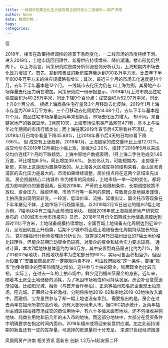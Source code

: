 ```yaml
---
title: 一线城市短期去化压力犹存房企回归核心二线城市——房产济南
author: None
date: 楼盘价格 : 
tags: 
categories: 
---
```

但
<!-- more -->
2018年，楼市在政策持续调控的背景下急剧变化，一二线市场的热度持续下滑。进入2019年，土地市场回归理性、新房供应持续增长、降价潮涌，楼市形势仍然向下。
以上海而言，同策研究院首席分析师张宏伟分析认为，上海短期内市场去化压力增加了。首先，拿到预售证的新房库存量达到700多万平方米，比去年下半年600多万平方米的供应规模略有增长；其次，最近三个月的市场去化速度是14个月，去年下半年基本是12个月。
一线城市去化压力仍在
以上海为例，其房地产市场存量去化压力确在增加。同策研究院一份研报显示，2019年1月上海市商品住宅供应面积为40.25万平米，同比下降9个百分点；成交面积为52.97万平米，同比上升8个百分点。
根据上海商品住宅存量及3个月移动去化反映，2019年1月上海市存量为709.5万平方米，三个月移动去化周期为14.08个月，去年下半年基本是12个月。商品住宅市场存量近两年来创新高，市场去化压力增大。
却不同。来自链家地产的数据显示，2月前10天，上海市场住宅类产品网签471套，基本上与往年过年期间的市场行情类似；而上海链家2019年春节后4天带看并不活跃，比2019年1月日均带看量下降35.88%，比2018年春节后4天的日均带看下降7.66%。
但
成交有上涨趋势。2019年1月，上海链家的成交量环比上涨12.02%。成交均价与2018年12月相比小幅上涨，涨幅为2.20%，扭转了2018年5月以来成交均价连续7个月的下跌趋势。上海中原地产数据表明，1月上海二手住宅成交1.65万套，环比增加6.5％，同比增加39.6%。
张宏伟认为，可能短期内，
走势强于新房，实际上这是因为置换导致的。从上海各大区域库存的结构来看，金山区和青浦区的去化压力是最大的。市场如果继续调整，房价拐点将在这两个区域率先出现。
房企觊觎核心二线城市
作为楼市的风向标，土地市场一举一动的变化，都将成为影响房价的重要因素。反观2018年，严苛的土地限制条件、长期调控政策不放松、资金压力、融资环境、市场下行等一系列的原因，导致房企拿地越发谨慎，土拍热度出现明显转变。一轮游、低溢价率、流拍、延缓出让、国企托市等现象在下半年屡见不鲜，土地市场下行趋势渐显。以2019年2月15日出让的福州7幅土地为例，7幅地块中有三幅为此前流拍地块。
根据2018年底上海易居房地产研究院发布的《100城市土地市场报告》显示，2018年11月份全国百城土地储备规模达到超过11亿平方米，土地储备规模持续增加，全国百城土地储备去化周期达到近19个月，呈现出明显上升趋势，后期不少城市将面临土地储备去化周期持续加长的压力。
克尔瑞福州分析师张曙娇分析认为，就算是2月15日福州出让的7幅土地价格比较理性，但房企前期启动资金仍较高，对房企的资金和综合实力要求较高。
通过计算，本次7幅地块总体量约为180万方，其中安置型商品房占比约为71%，除了01和02号地块，其他地块基本为住宅部分的90%，实际可售面积相当少。但因为设置了“安置型商品房在一定期限内卖不掉，可由政府回收”这一条件，变相“救市”也使得房企的竞买热情随之增加。这些参与土拍的房企，账面现金也比较充裕。
实际上，在过去一年的土拍市场中，鲜少见到福州系房企的身影。近年来，随着本土房企土地储备的消耗，为了巩固市场地位和可持续发展，房企补仓意愿逐渐加强。比如阳光城、融侨（与首开合作参拍）、正荣等福州知名房企重现土拍现场，阳光城、正荣经过多轮激战，分别将宗地2019-02和宗地2019-03地块收入囊中。而融信、宝龙虽然参与了却一幅土地也没有拿到。
需要指出的是，房企在过去两年在福州所拿的高价地，仍有大部分尚未入市。据CRIC初步统计，近两年福州主城区招拍挂市场成交的商住用地中，有六十多幅未面市地块，还不包括收并购地块、纯商业用地和前几年的未入市的地块。而这部分地块中，大部分在竞买条件中明确要求在指定时间内面市。2019年福州或将迎来新盘供应潮。加之此前持销期的新盘还有一定的库存量，可选择的房源量将十分充足。
来源21世纪经济报道
                        
                        
                        
                        
                                        
                    
                    
                
                    
                    
                    
                
                    
                
凤凰网房产济南
相关资讯
高新东 创新
1.2万/㎡起安家二环
	                        
	                    
	                        
	                    
